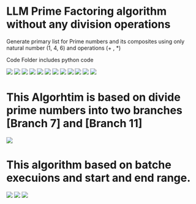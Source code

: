 
# LLM Prime Factoring algorithm without any division operations 

Generate primary list for Prime numbers and its composites using only natural number (1, 4, 6) and operations (+ , *) 

Code Folder includes python code 

<img src="ScreenShots/Screenshot 2024-02-05 024109.png" />
<img src="ScreenShots/Screenshot 2024-02-05 024139.png" />
<img src="ScreenShots/Screenshot 2024-02-05 024159.png" />
<img src="ScreenShots/Screenshot 2024-02-05 024218.png" />
<img src="ScreenShots/Screenshot 2024-02-05 024239.png" />
<img src="ScreenShots/Screenshot 2024-02-05 024302.png" />
<img src="ScreenShots/Screenshot 2024-02-05 024320.png" />
<img src="ScreenShots/Screenshot 2024-02-05 024339.png" />
<img src="ScreenShots/Screenshot 2024-02-05 024356.png" />
<img src="ScreenShots/Screenshot 2024-02-05 024516.png" />
<img src="ScreenShots/Screenshot 2024-02-05 024539.png" />
<img src="ScreenShots/Screenshot 2024-02-05 024558.png" />

# This Algorhtim is based on divide prime numbers into two branches [Branch 7] and [Branch 11]
<img src="ScreenShots/Screenshot 2024-02-05 024139.png" />

# This algorithm based on batche execuions and start and end range.
<img src="ScreenShots/Screenshot 2024-02-05 025145.png" />
<img src="ScreenShots/Screenshot 2024-02-05 025227.png" />
<img src="ScreenShots/Screenshot 2024-02-05 025255.png" />

